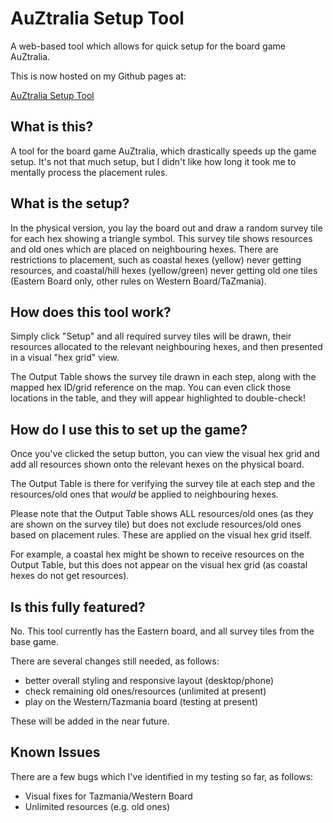 # AuZtralia Setup Tool

A web-based tool which allows for quick setup for the board game AuZtralia.

This is now hosted on my Github pages at:

[AuZtralia Setup Tool](http://eclectic-matt.github.io/web-deployment/board/auztralia/setup.html)

## What is this?
A tool for the board game AuZtralia, which drastically speeds up the game setup.
It's not that much setup, but I didn't like how long it took me to mentally process the placement rules.

## What is the setup?
In the physical version, you lay the board out and draw a random survey tile for each hex showing a triangle symbol. This survey tile shows resources and old ones which are placed on neighbouring hexes. There are restrictions to placement, such as coastal hexes (yellow) never getting resources, and coastal/hill hexes (yellow/green) never getting old one tiles (Eastern Board only, other rules on Western Board/TaZmania).

## How does this tool work?
Simply click "Setup" and all required survey tiles will be drawn, their resources allocated to the relevant neighbouring hexes, and then presented in a visual "hex grid" view. 

The Output Table shows the survey tile drawn in each step, along with the mapped hex ID/grid reference on the map. You can even click those locations in the table, and they will appear highlighted to double-check!

## How do I use this to set up the game?
Once you've clicked the setup button, you can view the visual hex grid and add all resources shown onto the relevant hexes on the physical board.

The Output Table is there for verifying the survey tile at each step and the resources/old ones that *would* be applied to neighbouring hexes. 

Please note that the Output Table shows ALL resources/old ones (as they are shown on the survey tile) but does not exclude resources/old ones based on placement rules. These are applied on the visual hex grid itself. 

For example, a coastal hex might be shown to receive resources on the Output Table, but this does not appear on the visual hex grid (as coastal hexes do not get resources).

## Is this fully featured?
No. This tool currently has the Eastern board, and all survey tiles from the base game.

There are several changes still needed, as follows:
* better overall styling and responsive layout (desktop/phone)
* check remaining old ones/resources (unlimited at present)
* play on the Western/Tazmania board (testing at present)

These will be added in the near future.

## Known Issues
There are a few bugs which I've identified in my testing so far, as follows:
* Visual fixes for Tazmania/Western Board
* Unlimited resources (e.g. old ones)